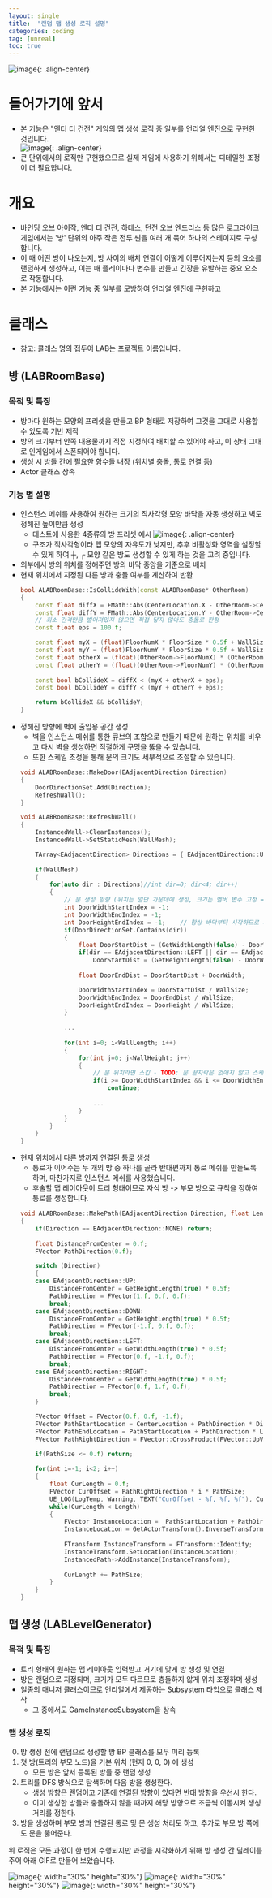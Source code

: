 ```yaml
---
layout: single
title:  "랜덤 맵 생성 로직 설명"
categories: coding
tag: [unreal]
toc: true
---
```


![image](https://jm911.github.io/assets/images/240417/1.gif){: .align-center}  

# 들어가기에 앞서
- 본 기능은 "엔터 더 건전" 게임의 맵 생성 로직 중 일부를 언리얼 엔진으로 구현한 것입니다.  
![image](https://jm911.github.io/assets/images/240417/1.jpg){: .align-center}  
- 큰 단위에서의 로직만 구현했으므로 실제 게임에 사용하기 위해서는 디테일한 조정이 더 필요합니다.

# 개요
- 바인딩 오브 아이작, 엔터 더 건전, 하데스, 던전 오브 엔드리스 등 많은 로그라이크 게임에서는 '방' 단위의 아주 작은 전투 씬을 여러 개 묶어 하나의 스테이지로 구성합니다.
- 이 때 어떤 방이 나오는지, 방 사이의 배치 연결이 어떻게 이루어지는지 등의 요소를 랜덤하게 생성하고, 이는 매 플레이마다 변수를 만들고 긴장을 유발하는 중요 요소로 작동합니다.
- 본 기능에서는 이런 기능 중 일부를 모방하여 언리얼 엔진에 구현하고 


# 클래스
- 참고: 클래스 명의 접두어 LAB는 프로젝트 이름입니다.

## 방 (LABRoomBase)

### 목적 및 특징
- 방마다 원하는 모양의 프리셋을 만들고 BP 형태로 저장하여 그것을 그대로 사용할 수 있도록 기반 제작
- 방의 크기부터 안쪽 내용물까지 직접 지정하여 배치할 수 있어야 하고, 이 상태 그대로 인게임에서 스폰되어야 합니다.
- 생성 시 방들 간에 필요한 함수들 내장 (위치별 충돌, 통로 연결 등)
- Actor 클래스 상속
  
### 기능 별 설명
- 인스턴스 메쉬를 사용하여 원하는 크기의 직사각형 모양 바닥을 자동 생성하고 벽도 정해진 높이만큼 생성
    - 테스트에 사용한 4종류의 방 프리셋 예시
    ![image](https://jm911.github.io/assets/images/240417/1.png){: .align-center}  
    - 구조가 직사각형이라 맵 모양의 자유도가 낮지만, 추후 비활성화 영역을 설정할 수 있게 하여 ┼, ┌ 모양 같은 방도 생성할 수 있게 하는 것을 고려 중입니다.
- 외부에서 방의 위치를 정해주면 방의 바닥 중앙을 기준으로 배치
- 현재 위치에서 지정된 다른 방과 충돌 여부를 계산하여 반환
    ```cpp
    bool ALABRoomBase::IsCollideWith(const ALABRoomBase* OtherRoom)
    {
        const float diffX = FMath::Abs(CenterLocation.X - OtherRoom->CenterLocation.X);
        const float diffY = FMath::Abs(CenterLocation.Y - OtherRoom->CenterLocation.Y);
        // 최소 간격만큼 벌어져있지 않으면 직접 닿지 않아도 충돌로 판정
        const float eps = 100.f;

        const float myX = (float)FloorNumX * FloorSize * 0.5f + WallSize;
        const float myY = (float)FloorNumY * FloorSize * 0.5f + WallSize;
        const float otherX = (float)(OtherRoom->FloorNumX) * (OtherRoom->FloorSize) * 0.5f + OtherRoom->WallSize;
        const float otherY = (float)(OtherRoom->FloorNumY) * (OtherRoom->FloorSize) * 0.5f + OtherRoom->WallSize;
        
        const bool bCollideX = diffX < (myX + otherX + eps);
        const bool bCollideY = diffY < (myY + otherY + eps);

        return bCollideX && bCollideY;
    }
    ```
- 정해진 방향에 벽에 출입용 공간 생성
    - 벽을 인스턴스 메쉬를 통한 큐브의 조합으로 만들기 때문에 원하는 위치를 비우고 다시 벽을 생성하면 적절하게 구멍을 뚫을 수 있습니다.
    - 또한 스케일 조정을 통해 문의 크기도 세부적으로 조절할 수 있습니다.
    ```cpp
    void ALABRoomBase::MakeDoor(EAdjacentDirection Direction)
    {
        DoorDirectionSet.Add(Direction);
        RefreshWall();
    }

    void ALABRoomBase::RefreshWall()
    {
        InstancedWall->ClearInstances();
        InstancedWall->SetStaticMesh(WallMesh);

        TArray<EAdjacentDirection> Directions = { EAdjacentDirection::UP, EAdjacentDirection::LEFT, EAdjacentDirection::DOWN, EAdjacentDirection::RIGHT };
        
        if(WallMesh)
        {
            for(auto dir : Directions)//int dir=0; dir<4; dir++)
            {
                // 문 생성 방향 (위치는 일단 가운데에 생성, 크기는 멤버 변수 고정 => 추후 변경 여지 있음)
                int DoorWidthStartIndex = -1;
                int DoorWidthEndIndex = -1;
                int DoorHeightEndIndex = -1;	// 항상 바닥부터 시작하므로 시작 인덱스는 필요 없음
                if(DoorDirectionSet.Contains(dir))
                {
                    float DoorStartDist = (GetWidthLength(false) - DoorWidth) / 2.f;
                    if(dir == EAdjacentDirection::LEFT || dir == EAdjacentDirection::RIGHT)
                        DoorStartDist = (GetHeightLength(false) - DoorWidth) / 2.f;
                    
                    float DoorEndDist = DoorStartDist + DoorWidth;

                    DoorWidthStartIndex = DoorStartDist / WallSize; 
                    DoorWidthEndIndex = DoorEndDist / WallSize;
                    DoorHeightEndIndex = DoorHeight / WallSize;
                }
                
                ...
                
                for(int i=0; i<WallLength; i++)
                {
                    for(int j=0; j<WallHeight; j++)
                    {
                        // 문 위치라면 스킵 - TODO: 문 끝자락은 없애지 않고 스케일, 위치 오프셋 변경하도록 (문 크기 디테일하게 조정)
                        if(i >= DoorWidthStartIndex && i <= DoorWidthEndIndex && j < DoorHeightEndIndex)
                            continue;
                        
                        ...
                    }
                }
            }
        }
    }
    ```
- 현재 위치에서 다른 방까지 연결된 통로 생성
    - 통로가 이어주는 두 개의 방 중 하나를 골라 반대편까지 통로 메쉬를 만들도록 하며, 마찬가지로 인스턴스 메쉬를 사용했습니다.
    - 후술할 맵 레이아웃이 트리 형태이므로 자식 방 -> 부모 방으로 규칙을 정하여 통로를 생성합니다.
    ```cpp
    void ALABRoomBase::MakePath(EAdjacentDirection Direction, float Length)
    {
        if(Direction == EAdjacentDirection::NONE) return;
        
        float DistanceFromCenter = 0.f;
        FVector PathDirection(0.f);

        switch (Direction)
        {
        case EAdjacentDirection::UP:
            DistanceFromCenter = GetHeightLength(true) * 0.5f;
            PathDirection = FVector(1.f, 0.f, 0.f);
            break;
        case EAdjacentDirection::DOWN:
            DistanceFromCenter = GetHeightLength(true) * 0.5f;
            PathDirection = FVector(-1.f, 0.f, 0.f);
            break;
        case EAdjacentDirection::LEFT:
            DistanceFromCenter = GetWidthLength(true) * 0.5f;
            PathDirection = FVector(0.f, -1.f, 0.f);
            break;
        case EAdjacentDirection::RIGHT:
            DistanceFromCenter = GetWidthLength(true) * 0.5f;
            PathDirection = FVector(0.f, 1.f, 0.f);
            break;
        }

        FVector Offset = FVector(0.f, 0.f, -1.f);
        FVector PathStartLocation = CenterLocation + PathDirection * DistanceFromCenter + Offset;
        FVector PathEndLocation = PathStartLocation + PathDirection * Length;
        FVector PathRightDirection = FVector::CrossProduct(FVector::UpVector, PathDirection);
        
        if(PathSize <= 0.f) return;

        for(int i=-1; i<2; i++)
        {
            float CurLength = 0.f;
            FVector CurOffset = PathRightDirection * i * PathSize;
            UE_LOG(LogTemp, Warning, TEXT("CurOffset - %f, %f, %f"), CurOffset.X, CurOffset.Y, CurOffset.Z);
            while(CurLength < Length)
            {
                FVector InstanceLocation =  PathStartLocation + PathDirection * CurLength + CurOffset;
                InstanceLocation = GetActorTransform().InverseTransformPosition(InstanceLocation);
            
                FTransform InstanceTransform = FTransform::Identity;
                InstanceTransform.SetLocation(InstanceLocation);
                InstancedPath->AddInstance(InstanceTransform);
            
                CurLength += PathSize;
            }
        }
    }
    ```


## 맵 생성 (LABLevelGenerator)
### 목적 및 특징
- 트리 형태의 원하는 맵 레이아웃 입력받고 거기에 맞게 방 생성 및 연결
- 방은 랜덤으로 지정되며, 크기가 모두 다르므로 충돌하지 않게 위치 조정하며 생성
- 일종의 매니저 클래스이므로 언리얼에서 제공하는 Subsystem 타입으로 클래스 제작
    - 그 중에서도 GameInstanceSubsystem을 상속

### 맵 생성 로직
0. 방 생성 전에 랜덤으로 생성할 방 BP 클래스를 모두 미리 등록
1. 첫 방(트리의 부모 노드)을 기본 위치 (현재 0, 0, 0) 에 생성
    - 모든 방은 앞서 등록된 방들 중 랜덤 생성
2. 트리를 DFS 방식으로 탐색하며 다음 방을 생성한다.
    - 생성 방향은 랜덤이고 기존에 연결된 방향이 있다면 반대 방향을 우선시 한다.
    - 이미 생성한 방들과 충돌하지 않을 때까지 해당 방향으로 조금씩 이동시켜 생성 거리를 정한다. 
3. 방을 생성하며 부모 방과 연결된 통로 및 문 생성 처리도 하고, 추가로 부모 방 쪽에도 문을 뚫어준다.

위 로직은 모든 과정이 한 번에 수행되지만 과정을 시각화하기 위해 방 생성 간 딜레이를 주어 아래 GIF로 만들어 보았습니다.

![image](https://jm911.github.io/assets/images/240417/2.gif){: width="30%" height="30%"}
![image](https://jm911.github.io/assets/images/240417/3.gif){: width="30%" height="30%"}
![image](https://jm911.github.io/assets/images/240417/4.gif){: width="30%" height="30%"}



